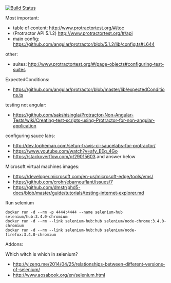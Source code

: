 [![Build Status](https://travis-ci.org/stopsopa/research-protractor.svg?branch=master)](https://travis-ci.org/stopsopa/research-protractor)

Most important:

- table of content: http://www.protractortest.org/#/toc
- (Protractor API 5.1.2) http://www.protractortest.org/#/api 
- main config: https://github.com/angular/protractor/blob/5.1.2/lib/config.ts#L644

other:

- suites: http://www.protractortest.org/#/page-objects#configuring-test-suites

ExpectedConditions:

- https://github.com/angular/protractor/blob/master/lib/expectedConditions.ts
    
testing not angular:
    
- https://github.com/sakshisingla/Protractor-Non-Angular-Tests/wiki/Creating-test-scripts-using-Protractor-for-non-angular-application

configuring sauce labs:

- http://dev.topheman.com/setup-travis-ci-saucelabs-for-protractor/
- https://www.youtube.com/watch?v=afy_EEq_4Go
- https://stackoverflow.com/q/29015603  and answer below

Microsoft virtual machines images:

- https://developer.microsoft.com/en-us/microsoft-edge/tools/vms/
- https://github.com/crohr/ebarnouflant/issues/7
- https://github.com/dmstr/phd5-docs/blob/master/guide/tutorials/testing-internet-explorer.md

Run selenium

    docker run -d --rm -p 4444:4444 --name selenium-hub selenium/hub:3.4.0-chromium
    docker run -d --rm --link selenium-hub:hub selenium/node-chrome:3.4.0-chromium
    docker run -d --rm --link selenium-hub:hub selenium/node-firefox:3.4.0-chromium



Addons:

Which witch is which in selenium? 

- http://yizeng.me/2014/04/25/relationships-between-different-versions-of-selenium/
- http://www.aosabook.org/en/selenium.html

